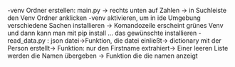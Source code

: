 -venv Ordner erstellen: main.py -> rechts unten auf Zahlen -> in Suchleiste den Venv Ordner anklicken
-venv aktivieren, um in ide Umgebung verschiedene Sachen installieren -> Komandozeile erscheint grünes Venv und dann kann man mit pip install ... das gewünschte installieren
-read_data.py : json datei->Funktion, die datei einließt-> dictionary mit der Person erstellt-> Funktion: nur den Firstname extrahiert-> Einer leeren Liste werden die Namen übergeben -> Funktion die die namen anzeigt
